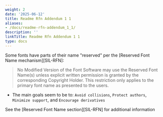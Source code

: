 ```yaml
---
weight: 2
date: '2025-06-12'
title: Readme Rfn Addendum 1 1
aliases:
- /docs/readme-rfn-addendum_1_1/
description: ''
linkTitle: Readme Rfn Addendum 1 1
type: docs
---
```


Some fonts have parts of their name "reserved" per the [Reserved Font Name mechanism][SIL-RFN]:
> No Modified Version of the Font Software may use the Reserved Font
> Name(s) unless explicit written permission is granted by the corresponding
> Copyright Holder. This restriction only applies to the primary font name as
> presented to the users.

- The main goals seem to be to: `Avoid collisions`, `Protect authors`, `Minimize support`, and `Encourage derivatives`

See the [Reserved Font Name section][SIL-RFN] for additional information
